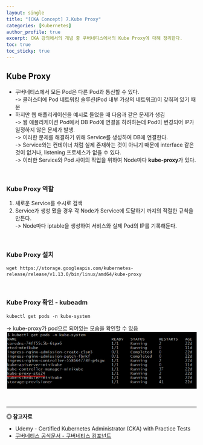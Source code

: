 ```yaml
---
layout: single
title: "[CKA Concept] 7.Kube Proxy"
categories: [Kubernetes]
author_profile: true
excerpt: CKA 강의에서의 개념 중 쿠버네티스에서의 Kube Proxy에 대해 정리한다. 
toc: true
toc_sticky: true
---
```


## Kube Proxy
- 쿠버네티스에서 모든 Pod은 다른 Pod과 통신할 수 있다.<br>
-> 클러스터에 Pod 네트워킹 솔루션(Pod 내부 가상의 네트워크)이 갖춰져 있기 때문
- 하지만 웹 애플리케이션을 예시로 들었을 때 다음과 같은 문제가 생김<br>
-> 웹 애플리케이션 Pod에서 DB Pod에 연결을 하려하는데 Pod이 변경되어 IP가 일정하지 않은 문제가 발생.<br>
-> 이러한 문제를 해결하기 위해 Service를 생성하여 DB에 연결한다.<br>
-> Service와는 컨테이너 처럼 실제 존재하는 것이 아니기 때문에 interface 같은 것이 없거나, listening 프로세스가 없을 수 있다.<br>
-> 이러한 Service와 Pod 사이의 작업을 위하여 Node마다 **kube-proxy**가 있다.

<br>

### Kube Proxy 역할
1. 새로운 Service를 수시로 검색
2. Service가 생성 됐을 경우 각 Node가 Service에 도달하기 까지의 적절한 규칙을 만든다.<br>
-> Node마다 iptable을 생성하여 서비스와 실제 Pod의 IP를 기록해둔다.
<br>

### Kube Proxy 설치

```shell
wget https://storage.googleapis.com/kubernetes-release/release/v1.13.0/bin/linux/amd64/kube-proxy
```


<br>

### Kube Proxy 확인 - kubeadm

```shell
kubectl get pods -n kube-system
```
-> kube-proxy가 pod으로 되어있는 모습을 확인할 수 있음
![kube-proxy](/assets/img/kubernetes/15_kube_proxy_1.png)

<br>

------------------
**◎ 참고자료**
- Udemy - Certified Kubernetes Administrator (CKA) with Practice Tests
- [쿠버네티스 공식문서 - 쿠버네티스 컴포넌트](https://kubernetes.io/ko/docs/concepts/overview/components/)